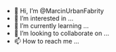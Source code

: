 - 👋 Hi, I’m @MarcinUrbanFabrity
- 👀 I’m interested in ...
- 🌱 I’m currently learning ...
- 💞️ I’m looking to collaborate on ...
- 📫 How to reach me ...

<!---
MarcinUrbanFabrity/MarcinUrbanFabrity is a ✨ special ✨ repository because its `README.md` (this file) appears on your GitHub profile.
You can click the Preview link to take a look at your changes.
--->
